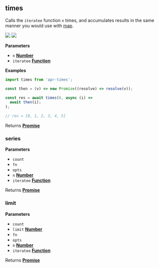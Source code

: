 <!-- Generated by documentation.js. Update this documentation by updating the source code. -->

## times

<a id="times"></a> Calls the `iteratee` function `n` times, and accumulates
results in the same manner you would use with [map](#map).

[![](https://img.shields.io/npm/v/apr-times.svg?style=flat-square)](https://www.npmjs.com/package/apr-times)
[![](https://img.shields.io/npm/l/apr-times.svg?style=flat-square)](https://www.npmjs.com/package/apr-times)

**Parameters**

* `n`
  **[Number](https://developer.mozilla.org/en-US/docs/Web/JavaScript/Reference/Global_Objects/Number)**
* `iteratee`
  **[Function](https://developer.mozilla.org/en-US/docs/Web/JavaScript/Reference/Statements/function)**

**Examples**

```javascript
import times from 'apr-times';

const then = (v) => new Promise((resolve) => resolve(v));

const res = await times(6, async (i) =>
  await then(i);
);

// res = [0, 1, 2, 3, 4, 5]
```

Returns
**[Promise](https://developer.mozilla.org/en-US/docs/Web/JavaScript/Reference/Global_Objects/Promise)**

### series

**Parameters**

* `count`
* `fn`
* `opts`
* `n`
  **[Number](https://developer.mozilla.org/en-US/docs/Web/JavaScript/Reference/Global_Objects/Number)**
* `iteratee`
  **[Function](https://developer.mozilla.org/en-US/docs/Web/JavaScript/Reference/Statements/function)**

Returns
**[Promise](https://developer.mozilla.org/en-US/docs/Web/JavaScript/Reference/Global_Objects/Promise)**

### limit

**Parameters**

* `count`
* `limit`
  **[Number](https://developer.mozilla.org/en-US/docs/Web/JavaScript/Reference/Global_Objects/Number)**
* `fn`
* `opts`
* `n`
  **[Number](https://developer.mozilla.org/en-US/docs/Web/JavaScript/Reference/Global_Objects/Number)**
* `iteratee`
  **[Function](https://developer.mozilla.org/en-US/docs/Web/JavaScript/Reference/Statements/function)**

Returns
**[Promise](https://developer.mozilla.org/en-US/docs/Web/JavaScript/Reference/Global_Objects/Promise)**
